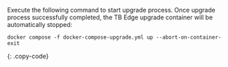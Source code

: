 Execute the following command to start upgrade process. Once upgrade process successfully completed, the TB Edge upgrade container will be automatically stopped: 

```
docker compose -f docker-compose-upgrade.yml up --abort-on-container-exit
```
{: .copy-code}

